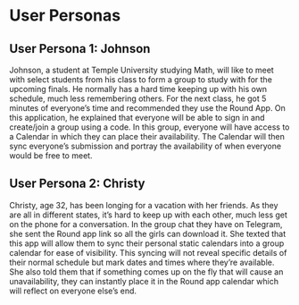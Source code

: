 # User Personas

## User Persona 1: Johnson
Johnson, a student at Temple University studying Math, will like to meet with select students from his class to form a group to study with for the upcoming finals. He normally has a hard time keeping up with his own schedule, much less remembering others. For the next class, he got 5 minutes of everyone’s time and recommended they use the Round App. On this application, he explained that everyone will be able to sign in and create/join a group using a code. In this group, everyone will have access to a Calendar in which they can place their availability. The Calendar will then sync everyone’s submission and portray the availability of when everyone would be free to meet.

## User Persona 2: Christy
Christy, age 32, has been longing for a vacation with her friends. As they are all in different states, it’s hard to keep up with each other, much less get on the phone for a conversation. In the group chat they have on Telegram, she sent the Round app link so all the girls can download it. She texted that this app will allow them to sync their personal static calendars into a group calendar for ease of visibility. This syncing will not reveal specific details of their normal schedule but mark dates and times where they’re available. She also told them that if something comes up on the fly that will cause an unavailability, they can instantly place it in the Round app calendar which will reflect on everyone else’s end.
